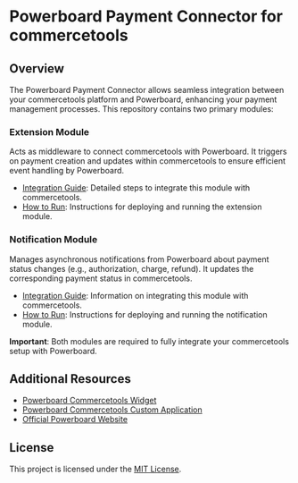 # Powerboard Payment Connector for commercetools

## Overview

The Powerboard Payment Connector allows seamless integration between your commercetools platform and Powerboard, enhancing your payment management processes. This repository contains two primary modules:

### Extension Module
Acts as middleware to connect commercetools with Powerboard. It triggers on payment creation and updates within commercetools to ensure efficient event handling by Powerboard.
- [Integration Guide](extension/docs/IntegrationGuide.md): Detailed steps to integrate this module with commercetools.
- [How to Run](extension/docs/HowToRun.md): Instructions for deploying and running the extension module.

### Notification Module
Manages asynchronous notifications from Powerboard about payment status changes (e.g., authorization, charge, refund). It updates the corresponding payment status in commercetools.
- [Integration Guide](notification/docs/IntegrationGuide.md): Information on integrating this module with commercetools.
- [How to Run](notification/docs/HowToRun.md): Instructions for deploying and running the notification module.

**Important**: Both modules are required to fully integrate your commercetools setup with Powerboard.

## Additional Resources
- [Powerboard Commercetools Widget](https://github.com/CommBank-PowerBoard/powerboard-e-commerce-commercetools-npm)
- [Powerboard Commercetools Custom Application](https://github.com/CommBank-PowerBoard/powerboard-e-commerce-commercetools-app)
- [Official Powerboard Website](https://www.commbank.com.au/)

## License
This project is licensed under the [MIT License](LICENSE).